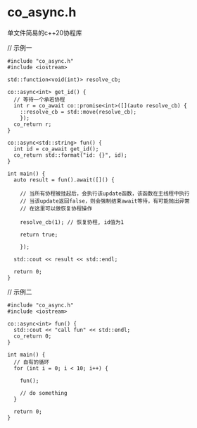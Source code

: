 # co_async.h
单文件简易的c++20协程库


// 示例一

    #include "co_async.h"
    #include <iostream>

    std::function<void(int)> resolve_cb;

    co::async<int> get_id() {
      // 等待一个承若协程
      int r = co_await co::promise<int>([](auto resolve_cb) {
        ::resolve_cb = std::move(resolve_cb);
        });
      co_return r;
    }

    co::async<std::string> fun() {
      int id = co_await get_id();
      co_return std::format("id: {}", id);
    }

    int main() {
      auto result = fun().await([]() {

        // 当所有协程被挂起后，会执行该update函数，该函数在主线程中执行
        // 当该update返回false，则会强制结束await等待，有可能抛出异常
        // 在这里可以做恢复协程操作

        resolve_cb(1); // 恢复协程, id值为1

        return true;

        });

      std::cout << result << std::endl;

      return 0;
    }


// 示例二

    #include "co_async.h"
    #include <iostream>

    co::async<int> fun() {
      std::cout << "call fun" << std::endl;
      co_return 0;
    }

    int main() {
      // 自有的循环
      for (int i = 0; i < 10; i++) {

        fun();

        // do something
      }

      return 0;
    }
